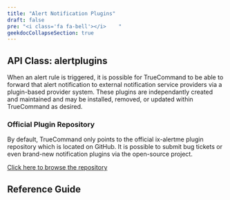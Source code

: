 ```yaml
---
title: "Alert Notification Plugins"
draft: false
pre: "<i class='fa fa-bell'></i>	"
geekdocCollapseSection: true
---
```


## API Class: alertplugins
When an alert rule is triggered, it is possible for TrueCommand to be able to forward that alert notification to external notification service providers via a plugin-based provider system. These plugins are independantly created and maintained and may be installed, removed, or updated within TrueCommand as desired.

### Official Plugin Repository
By default, TrueCommand only points to the official ix-alertme plugin repository which is located on GitHub.
It is possible to submit bug tickets or even brand-new notification plugins via the open-source project.

[Click here to browse the repository](https://github.com/iXsystems/ix-alertme)

## Reference Guide
